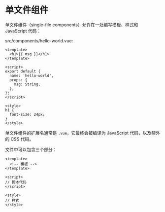 # 单文件组件

单文件组件（single-file components）允许在一处编写模板、样式和 JavaScript 代码：

src/components/hello-world.vue:

```vue
<template>
  <h1>{{ msg }}</h1>
</template>

<script>
export default {
  name: 'hello-world',
  props: {
    msg: String,
  },
};
</script>

<style>
h1 {
  font-size: 24px;
}
</style>
```

单文件组件的扩展名通常是 `.vue`，它最终会被编译为 JavaScript 代码，以及额外的 CSS 代码。

文件中可以包含三个部分：

```vue
<template>
  <!-- 模板 -->
</template>

<script>
// 脚本代码
</script>

<style>
// 样式
</style>
```

## <script>

脚本代码通常是 `JavaScript`，但也可以使用 `TypeScript`：

```vue
<script lang="ts">
import { Options, Vue } from 'vue-class-component';

@Options({
  props: {
    msg: String,
  },
})
export default class HelloWorld extends Vue {
  msg!: string
}
</script>
```

在使用其他脚本语言时，需要通过 `lang` 属性指定语言的代号。

## <style>

关于样式部分，参考 [样式]。

## 分离 JavaScript 和 CSS

如果模板、脚本和样式堆在一起会让你抓狂，或者一个文件中包含了几百上千行代码，也可以把 JavaScript 和 CSS 分离到单独的文件中：

```vue
<template>
  <!-- 模板 -->
</template>

<script
    src="./hello-world.js"></script>

<style
    src="./hello-world.css"></style>
```
